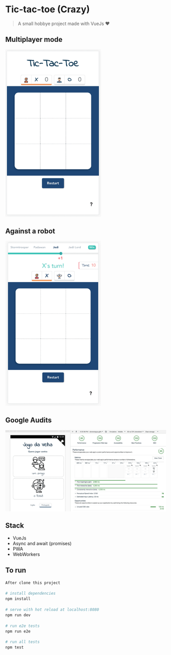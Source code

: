 # Tic-tac-toe (Crazy)

> A small hobbye project made with VueJs :heart:

## Multiplayer mode

<img src="https://raw.githubusercontent.com/Domeniqque/tic-tac-toe/master/static/img/tic-tac-toe-multiplayer.png" width="300" />

## Against a robot
<img src="https://raw.githubusercontent.com/Domeniqque/tic-tac-toe/master/static/img/tic-tac-toe-robot.png" width="300"/>

## Google Audits
<img src="https://raw.githubusercontent.com/Domeniqque/tic-tac-toe/master/static/img/tic-tac-toe-audits.png"/>

## Stack
* VueJs
* Async and await (promises)
* PWA
* WebWorkers

## To run

``` bash
After clone this project

# install dependencies
npm install

# serve with hot reload at localhost:8080
npm run dev

# run e2e tests
npm run e2e

# run all tests
npm test
```
